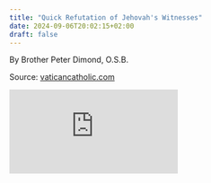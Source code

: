 ```yaml
---
title: "Quick Refutation of Jehovah's Witnesses"
date: 2024-09-06T20:02:15+02:00
draft: false
---
```



By Brother Peter Dimond, O.S.B.

Source: [vaticancatholic.com](https://vaticancatholic.com/jehovahs-witnesses-watchtower-society/)

<iframe src="https://www.youtube.com/embed/LcWddOi2NVo?rel=0" frameborder="0" allow="accelerometer; autoplay; clipboard-write; encrypted-media; gyroscope; picture-in-picture" allowfullscreen></iframe>
